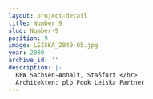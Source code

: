 ```yaml
---
layout: project-detail
title: Number 9
slug: Number-9
position: 9
image: LEISKA_2849-05.jpg
year: 2000
archive_id: ''
description: |-
  BFW Sachsen-Anhalt, Staßfurt </br>
  Architekten: plp Pook Leiska Partner
---
```


